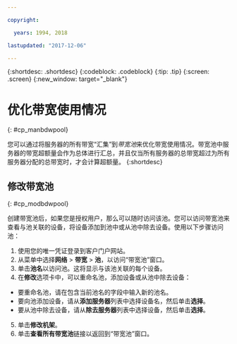 ```yaml
---

copyright:

  years: 1994, 2018

lastupdated: "2017-12-06"

---
```


{:shortdesc: .shortdesc}
{:codeblock: .codeblock}
{:tip: .tip}
{:screen: .screen}
{:new_window: target="_blank"}


# 优化带宽使用情况
{: #cp_manbdwpool}

您可以通过将服务器的所有带宽“汇集”到*带宽池*来优化带宽使用情况。带宽池中服务器的带宽超额量会作为总体进行汇总，并且仅当所有服务器的总带宽超过为所有服务器分配的总带宽时，才会计算超额量。
{:shortdesc}

## 修改带宽池
{: #cp_modbdwpool}

创建带宽池后，如果您是授权用户，那么可以随时访问该池。您可以访问带宽池来查看与池关联的设备，将设备添加到池中或从池中除去设备。使用以下步骤访问池：

1. 使用您的唯一凭证登录到客户门户网站。
2. 从菜单中选择**网络** > **带宽** > **池**，以访问“带宽池”窗口。
3. 单击**池名**以访问池。这将显示与该池关联的每个设备。
4. 在**修改**选项卡中，可以重命名池，添加设备或从池中除去设备：
  * 要重命名池，请在包含当前池名的字段中输入新的池名。
  * 要向池添加设备，请从**添加服务器**列表中选择设备名，然后单击**选择**。
  * 要从池中除去设备，请从**除去服务器**列表中选择设备，然后单击**选择**。
5. 单击**修改机架**。
6. 单击**查看所有带宽池**链接以返回到“带宽池”窗口。

